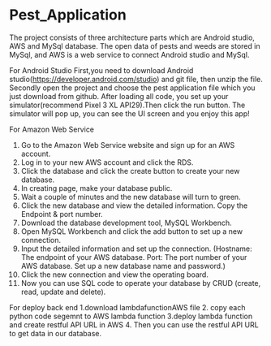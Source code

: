 # Pest_Application

The project consists of three architecture parts which are Android studio, AWS and MySql database. The open data of pests and weeds are stored in MySql, and AWS is a web service to connect Android studio and MySql.


For Android Studio
First,you need to download Android studio(https://developer.android.com/studio) and git file, then unzip the file. 
Secondly open the project and choose the pest application file which you just download from github.
After loading all code, you set up your simulator(recommend Pixel 3 XL API29).Then click the run button.
The simulator will pop up, you can see the UI screen and you enjoy this app!

For Amazon Web Service
1. Go to the Amazon Web Service website and sign up for an AWS account.
2. Log in to your new AWS account and click the RDS.
3. Click the database and click the create button to create your new database. 
4. In creating page, make your database public.
5. Wait a couple of minutes and the new database will turn to green.
6. Click the new database and view the detailed information. Copy the Endpoint & port number. 
7. Download the database development tool, MySQL Workbench.
8. Open MySQL Workbench and click the add button to set up a new connection.
9. Input the detailed information and set up the connection.
   (Hostname: The endpoint of your AWS database.
   Port: The port number of your AWS database.
   Set up a new database name and password.)
10. Click the new connection and view the operating board.
11. Now you can use SQL code to operate your database by CRUD (create, read, update and delete).


For deploy back end
1.download lambdafunctionAWS file 
2. copy each python code segemnt to AWS lambda function 
3.deploy lambda function and create restful API URL in AWS
4. Then you can use the restful API URL to get data in our database.
